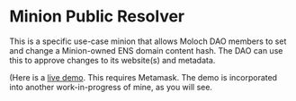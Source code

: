 # Minion Public Resolver
This is a specific use-case minion that allows Moloch DAO members to set and change a Minion-owned ENS domain content hash. The DAO can use this to approve changes to its website(s) and metadata.

(Here is a [live demo](https://dterm-demo.glitch.me/?miniondemo). This requires Metamask. The demo is incorporated into another work-in-progress of mine, as you will see.
